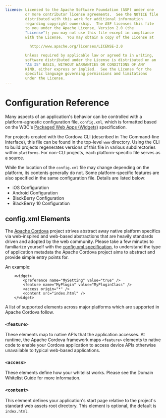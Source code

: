```yaml
---
license: Licensed to the Apache Software Foundation (ASF) under one
         or more contributor license agreements.  See the NOTICE file
         distributed with this work for additional information
         regarding copyright ownership.  The ASF licenses this file
         to you under the Apache License, Version 2.0 (the
         "License"); you may not use this file except in compliance
         with the License.  You may obtain a copy of the License at

           http://www.apache.org/licenses/LICENSE-2.0

         Unless required by applicable law or agreed to in writing,
         software distributed under the License is distributed on an
         "AS IS" BASIS, WITHOUT WARRANTIES OR CONDITIONS OF ANY
         KIND, either express or implied.  See the License for the
         specific language governing permissions and limitations
         under the License.
---
```


# Configuration Reference

Many aspects of an application's behavior can be controlled with a
platform-agnostic configuration file, `config.xml`, which is formatted
based on the W3C's
[Packaged Web Apps (Widgets)](http://www.w3.org/TR/widgets/)
specification.

For projects created with the Cordova CLI (described in The
Command-line Interface), this file can be found in the top-level `www`
directory.  Using the CLI to build projects regenerates versions of
this file in various subdirectories within `platforms`. For non-CLI
projects, each platform-specific file serves as a source.

While the location of the `config.xml` file may change depending on
the platform, its contents generally do not. Some platform-specific
features are also specified in the same configuration file. Details
are listed below:

- iOS Configuration
- Android Configuration
- BlackBerry Configuration
- BlackBerry 10 Configuration

## config.xml Elements

The [Apache Cordova](http://cordova.io) project strives abstract away native platform specifics via web-inspired and web-based
abstractions that are heavily standards driven and adopted by the web community. Please take a few minutes to familiarize
yourself with the [config.xml specification](http://www.w3.org/TR/widgets/), to understand the type of application metadata the
Apache Cordova project aims to abstract and provide simple entry points for.

An example:

        <widget>
            <preference name="MySetting" value="true" />
            <feature name="MyPlugin" value="MyPluginClass" />
            <access origin="*" />
            <content src="index.html" />
        </widget>

A list of supported elements across major platforms which are supported in Apache Cordova follow.

### `<feature>`

These elements map to native APIs that the application accesses. At
runtime, the Apache Cordova framework maps `<feature>` elements to
native code to enable your Cordova application to access device APIs
otherwise unavailable to typical web-based applications.

### `<access>`

These elements define how your whitelist works. Please see the
Domain Whitelist Guide for more information.

### `<content>`

This element defines your application's start page relative to the
project's standard web assets root directory. This element is optional,
the default is `index.html`.
